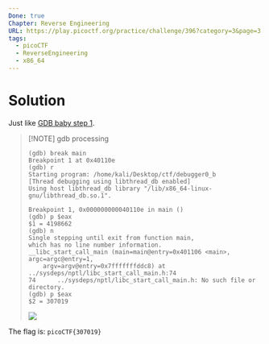 ```yaml
---
Done: true
Chapter: Reverse Engineering
URL: https://play.picoctf.org/practice/challenge/396?category=3&page=3
tags:
  - picoCTF
  - ReverseEngineering
  - x86_64
---
```


# Solution

Just like [GDB baby step 1](./GDB%20baby%20step%201.md).

> [!NOTE] gdb processing
>
> ```shell
> (gdb) break main
> Breakpoint 1 at 0x40110e
> (gdb) r
> Starting program: /home/kali/Desktop/ctf/debugger0_b
> [Thread debugging using libthread_db enabled]
> Using host libthread_db library "/lib/x86_64-linux-gnu/libthread_db.so.1".
>
> Breakpoint 1, 0x000000000040110e in main ()
> (gdb) p $eax
> $1 = 4198662
> (gdb) n
> Single stepping until exit from function main,
> which has no line number information.
> __libc_start_call_main (main=main@entry=0x401106 <main>, argc=argc@entry=1,
>     argv=argv@entry=0x7fffffffddc8) at ../sysdeps/nptl/libc_start_call_main.h:74
> 74      ../sysdeps/nptl/libc_start_call_main.h: No such file or directory.
> (gdb) p $eax
> $2 = 307019
> ```
>
> ![](https://i.imgur.com/yMwctYY.png)

The flag is: `picoCTF{307019}`
